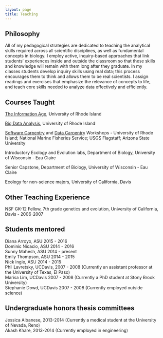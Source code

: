 ```yaml
---
layout: page
title: Teaching
---
```

## Philosophy

All of my pedagogical strategies are dedicated to teaching the analytical skills required across all scientific disciplines, as well as fundamental concepts in biology.
I employ active, inquiry-based approaches that link students’ experiences inside and outside the classroom so that these skills and knowledge will remain with them long after they graduate.
In my classes students develop inquiry skills using real data; this process encourages them to think and allows them to be real scientists.
I assign readings and exercises that emphasize the relevance of concepts to life, and teach core skills needed to analyze data effectively and efficiently. 

## Courses Taught

[The Information Age](https://schwartzlaburi.github.io/BIO181G/), University of Rhode Island

[Big Data Analysis](https://rachelss.github.io/BigDataAnalysis/), University of Rhode Island

[Software Carpentry](https://software-carpentry.org/) and [Data Carpentry](http://www.datacarpentry.org/) Workshops \- University of Rhode Island; National Marine Fisheries Service; USGS Flagstaff; Arizona State University

Introductory Ecology and Evolution labs, Department of Biology, University of Wisconsin \- Eau Claire

Senior Capstone, Department of Biology, University of Wisconsin \- Eau Claire
    
Ecology for non-science majors, University of California, Davis

## Other Teaching Experience

NSF GK-12 Fellow, 7th grade genetics and evolution, University of California, Davis \- 2006\-2007  

## Students mentored

Diana Arroyo, ASU 2015 - 2016  
Dominic Nicacio, ASU 2014 - 2016  
Sunny Mahesh, ASU 2014 - present  
Emily Thompson, ASU 2014 - 2015  
Nick Ingle, ASU 2014 - 2015   
Phil Lavretsky, UCDavis, 2007 - 2008 (Currently an assistant professor at the University of Texas, El Paso)  
Marisa Lim, UCDavis 2007 - 2008 (Currently a PhD student at Stony Brook University)  
Stephanie Dowd, UCDavis 2007 - 2008 (Currently employed outside science)  

## Undergraduate honors thesis committees

Jessica Albanese, 2013-2014 (Currently a medical student at the University of Nevada, Reno)  
Akash Khare, 2013-2014 (Currently employed in engineering)
